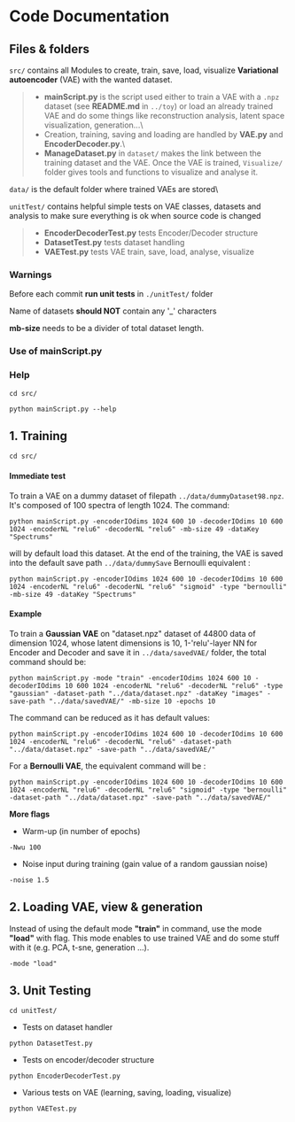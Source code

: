 # Code Documentation

## Files & folders
`src/` contains all Modules to create, train, save, load, visualize **Variational autoencoder** (VAE) with the wanted dataset.

   > * **mainScript.py** is the script used either to train a VAE with a `.npz` dataset (see **README.md** in `../toy`) or load an already trained VAE and do some things like reconstruction analysis, latent space visualization, generation...\
>* Creation, training, saving and loading are handled by **VAE.py** and **EncoderDecoder.py**.\
>* **ManageDataset.py** in `dataset/` makes the link between the training dataset and the VAE.
Once the VAE is trained, `Visualize/` folder gives tools and functions to visualize and analyse it.

`data/` is the default folder where trained VAEs are stored\

`unitTest/` contains helpful simple tests on VAE classes, datasets and analysis to make sure  everything is ok when source code is changed
>* **EncoderDecoderTest.py** tests Encoder/Decoder structure
>* **DatasetTest.py** tests dataset handling
>* **VAETest.py** tests VAE train, save, load, analyse, visualize

### Warnings
Before each commit **run unit tests** in `./unitTest/` folder

Name of datasets **should NOT** contain any '_' characters

**mb-size** needs to be a divider of total dataset length.

### Use of **mainScript.py**

### Help
```{r, engine='bash', count_lines}
cd src/
```

```{r, engine='bash', count_lines}
python mainScript.py --help
```

## 1. Training

```{r, engine='bash', count_lines}
cd src/
```

#### Immediate test
To train a VAE  on a dummy dataset of filepath `../data/dummyDataset98.npz`. It's composed of 100 spectra of length 1024. 
The command:
```{r, engine='bash', count_lines}
python mainScript.py -encoderIOdims 1024 600 10 -decoderIOdims 10 600 1024 -encoderNL "relu6" -decoderNL "relu6" -mb-size 49 -dataKey "Spectrums"
```
will by default load this dataset. At the end of the training, the VAE is saved into the default save path `../data/dummySave`
Bernoulli equivalent :
```{r, engine='bash', count_lines}
python mainScript.py -encoderIOdims 1024 600 10 -decoderIOdims 10 600 1024 -encoderNL "relu6" -decoderNL "relu6" "sigmoid" -type "bernoulli" -mb-size 49 -dataKey "Spectrums"
```

#### Example
To train a **Gaussian VAE** on "dataset.npz" dataset of 44800 data of dimension 1024, whose latent dimensions is 10, 1-'relu'-layer NN for Encoder and Decoder and save it in `../data/savedVAE/` folder, the total command should be:
```{r, engine='bash', count_lines}
python mainScript.py -mode "train" -encoderIOdims 1024 600 10 -decoderIOdims 10 600 1024 -encoderNL "relu6" -decoderNL "relu6" -type "gaussian" -dataset-path "../data/dataset.npz" -dataKey "images" -save-path "../data/savedVAE/" -mb-size 10 -epochs 10  
```
The command can be reduced as it has default values:

```{r, engine='bash', count_lines}
python mainScript.py -encoderIOdims 1024 600 10 -decoderIOdims 10 600 1024 -encoderNL "relu6" -decoderNL "relu6" -dataset-path "../data/dataset.npz" -save-path "../data/savedVAE/" 
```
 For a **Bernoulli VAE**, the equivalent command will be : 

```{r, engine='bash', count_lines}
python mainScript.py -encoderIOdims 1024 600 10 -decoderIOdims 10 600 1024 -encoderNL "relu6" -decoderNL "relu6" "sigmoid" -type "bernoulli" -dataset-path "../data/dataset.npz" -save-path "../data/savedVAE/" 
```
**More flags**
- Warm-up (in number of epochs)
```{r, engine='bash', count_lines}
-Nwu 100
```
- Noise input during training (gain value of a random gaussian noise)
```{r, engine='bash', count_lines}
-noise 1.5
```


## 2. Loading VAE, view & generation

Instead of using the default mode **"train"** in command, use the mode **"load"** with flag. This mode enables to use trained VAE and do some stuff with it (e.g. PCA, t-sne, generation ...).
```{r, engine='bash', count_lines}
-mode "load"
```


## 3. Unit Testing
```{r, engine='bash', count_lines}
cd unitTest/
```

* Tests on dataset handler
```{r, engine='bash', count_lines}
python DatasetTest.py
```
* Tests on encoder/decoder structure
```{r, engine='bash', count_lines}
python EncoderDecoderTest.py
```
* Various tests on VAE (learning, saving, loading, visualize)
```{r, engine='bash', count_lines}
python VAETest.py
```









